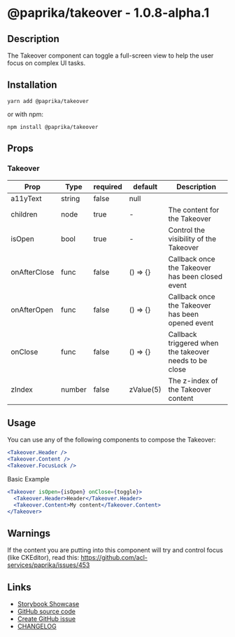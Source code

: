 <!-- start: Autogenerated - do not modify -->

# @paprika/takeover - 1.0.8-alpha.1

## Description

The Takeover component can toggle a full-screen view to help the user focus on complex UI tasks.

## Installation

```
yarn add @paprika/takeover
```

or with npm:

```
npm install @paprika/takeover
```

## Props

### Takeover

| Prop         | Type   | required | default   | Description                                            |
| ------------ | ------ | -------- | --------- | ------------------------------------------------------ |
| a11yText     | string | false    | null      |                                                        |
| children     | node   | true     | -         | The content for the Takeover                           |
| isOpen       | bool   | true     | -         | Control the visibility of the Takeover                 |
| onAfterClose | func   | false    | () => {}  | Callback once the Takeover has been closed event       |
| onAfterOpen  | func   | false    | () => {}  | Callback once the Takeover has been opened event       |
| onClose      | func   | false    | () => {}  | Callback triggered when the takeover needs to be close |
| zIndex       | number | false    | zValue(5) | The z-index of the Takeover content                    |

<!-- end: Autogenerated - do not modify -->
<!-- content -->

## Usage

You can use any of the following components to compose the Takeover:

```jsx
<Takeover.Header />
<Takeover.Content />
<Takeover.FocusLock />
```

Basic Example

```jsx
<Takeover isOpen={isOpen} onClose={toggle}>
  <Takeover.Header>Header</Takeover.Header>
  <Takeover.Content>My content</Takeover.Content>
</Takeover>
```

## Warnings

If the content you are putting into this component will try and control focus (like CKEditor), read this: https://github.com/acl-services/paprika/issues/453

<!-- eoContent -->

## Links

- [Storybook Showcase](https://paprika.highbond.com/?path=/story/messaging-takeover--showcase)
- [GitHub source code](https://github.com/acl-services/paprika/tree/master/packages/Takeover/src)
- [Create GitHub issue](https://github.com/acl-services/paprika/issues/new?label=[]&title=@paprika/takeover%20[help]:%20your%20short%20description&body=%0A%23%20Help%20wanted%0A%0A%23%23%20Please%20write%20your%20question.%0A*A%20clear%20and%20concise%20description%20of%20what%20the%20question%20is*%0A%0A%23%23%20Additional%20context%0A*Add%20any%20other%20context%20or%20screenshots%20about%20your%20question%20here.*%0A)
- [CHANGELOG](https://github.com/acl-services/paprika/tree/master/packages/Takeover/CHANGELOG.md)
